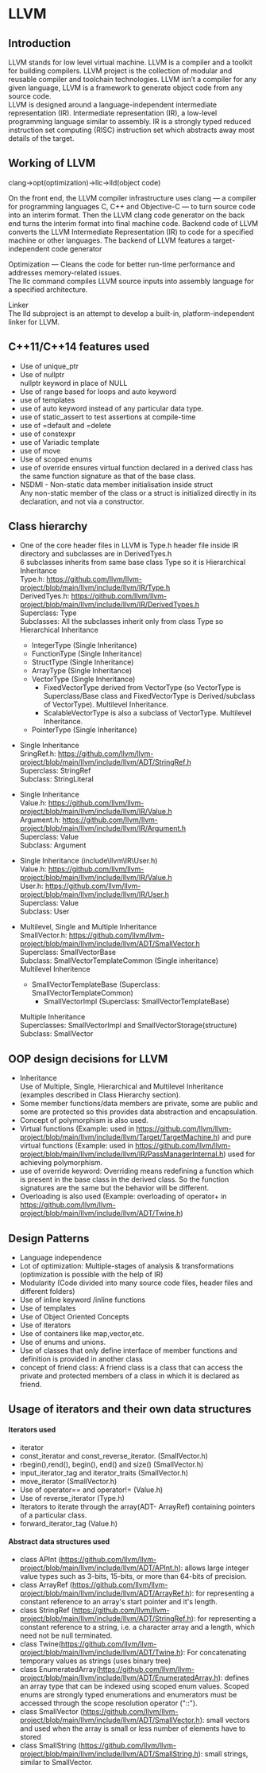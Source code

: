 # LLVM

## Introduction

LLVM stands for low level virtual machine. LLVM is a compiler and a toolkit for building compilers. LLVM project is the collection of modular and reusable compiler and toolchain technologies. LLVM isn’t a compiler for any given language, LLVM is a framework to generate object code from any source code.<br>
LLVM is designed around a language-independent intermediate representation (IR). Intermediate representation (IR), a low-level programming language similar to assembly. IR is a strongly typed reduced instruction set computing (RISC) instruction set which abstracts away most details of the target.

## Working of LLVM

clang->opt(optimization)->llc->lld(object code)

On the front end, the LLVM compiler infrastructure uses clang — a compiler for programming languages C, C++ and Objective-C — to turn source code into an interim format. Then the LLVM clang code generator on the back end turns the interim format into final machine code.
Backend code of LLVM converts the LLVM Intermediate Representation (IR) to code for a specified machine or other languages.
The backend of LLVM features a target-independent code generator <br>

Optimization — Cleans the code for better run-time performance and addresses memory-related issues. <br>
The llc command compiles LLVM source inputs into assembly language for a specified architecture.  <br> 

Linker <br>
The lld subproject is an attempt to develop a built-in, platform-independent linker for LLVM. <br>

## C++11/C++14 features used
* Use of unique_ptr <br>
* Use of nullptr <br>
  nullptr keyword in place of NULL <br>
* Use of range based for loops and auto keyword 
* use of templates 
* use of auto keyword instead of any particular data type. 
* use of static_assert to test assertions at compile-time 
* use of =default and =delete 
* use of constexpr 
* use of Variadic template 
* use of move
* Use of scoped enums
* use of override ensures virtual function declared in a derived class has the same function signature as that of the base class.<br>
* NSDMI - Non-static data member initialisation inside struct <br> 
  Any non-static member of the class or a struct is initialized directly in its declaration, and not via a constructor. <br>
  
## Class hierarchy
* One of the core header files in LLVM is Type.h header file inside IR directory and subclasses are in DerivedTyes.h <br>
  6 subclasses inherits from same base class Type so it is Hierarchical Inheritance <br>
  Type.h: https://github.com/llvm/llvm-project/blob/main/llvm/include/llvm/IR/Type.h <br>
  DerivedTyes.h: https://github.com/llvm/llvm-project/blob/main/llvm/include/llvm/IR/DerivedTypes.h <br>
  Superclass: Type <br> 
  Subclasses: All the subclasses inherit only from class Type so Hierarchical Inheritance <br>
    - IntegerType  (Single Inheritance)
    - FunctionType (Single Inheritance)
    - StructType   (Single Inheritance)
    - ArrayType    (Single Inheritance)
    - VectorType   (Single Inheritance)
        - FixedVectorType derived from VectorType (so VectorType is Superclass/Base class and FixedVectorType is Derived/subclass of VectorType). Multilevel Inheritance.
        - ScalableVectorType is also a subclass of VectorType. Multilevel Inheritance.
    - PointerType  (Single Inheritance)
      
 * Single Inheritance <br>
   SringRef.h: https://github.com/llvm/llvm-project/blob/main/llvm/include/llvm/ADT/StringRef.h  <br>
   Superclass: StringRef <br>
   Subclass: StringLiteral <br>
 
 * Single Inheritance <br>
   Value.h: https://github.com/llvm/llvm-project/blob/main/llvm/include/llvm/IR/Value.h   <br>
   Argument.h: https://github.com/llvm/llvm-project/blob/main/llvm/include/llvm/IR/Argument.h   <br>
   Superclass: Value <br>
   Subclass: Argument <br>
   
 * Single Inheritance  (include\llvm\IR\User.h)  <br>
   Value.h: https://github.com/llvm/llvm-project/blob/main/llvm/include/llvm/IR/Value.h   <br>
   User.h: https://github.com/llvm/llvm-project/blob/main/llvm/include/llvm/IR/User.h     <br>
   Superclass: Value <br>
   Subclass: User <br>  
   
 * Multilevel, Single and Multiple Inheritance <br>
   SmallVector.h: https://github.com/llvm/llvm-project/blob/main/llvm/include/llvm/ADT/SmallVector.h  <br>
   Superclass: SmallVectorBase    <br>
   Subclass: SmallVectorTemplateCommon (Single inheritance) <br>
        Multilevel Inheritence 
      - SmallVectorTemplateBase (Superclass: SmallVectorTemplateCommon)
          - SmallVectorImpl (Superclass: SmallVectorTemplateBase)
                      
    Multiple Inheritance  <br>
    Superclasses: SmallVectorImpl and SmallVectorStorage(structure) <br>
    Subclass: SmallVector   <br>


## OOP design decisions for LLVM
* Inheritance <br>
  Use of Multiple, Single, Hierarchical and Multilevel Inheritance (examples described in Class Hierarchy section).
* Some member functions/data members are private, some are public and some are protected so this provides data abstraction and encapsulation.
* Concept of polymorphism is also used. 
* Virtual functions (Example: used in https://github.com/llvm/llvm-project/blob/main/llvm/include/llvm/Target/TargetMachine.h) and pure virtual functions (Example: used in https://github.com/llvm/llvm-project/blob/main/llvm/include/llvm/IR/PassManagerInternal.h) used for achieving polymorphism.  
* use of override keyword: Overriding means redefining a function which is present in the base class in the derived class. So the function signatures are the same but the         behavior will be different.
* Overloading is also used (Example: overloading of operator+ in https://github.com/llvm/llvm-project/blob/main/llvm/include/llvm/ADT/Twine.h)


## Design Patterns
* Language independence<br>
* Lot of optimization: Multiple-stages of analysis & transformations (optimization is possible with the help of IR)
* Modularity (Code divided into many source code files, header files and different folders)
* Use of inline keyword /inline functions <br>
* Use of templates
* Use of Object Oriented Concepts
* Use of iterators 
* Use of containers like map,vector,etc.
* Use of enums and unions.
* Use of classes that only define interface of member functions and definition is provided in another class
* concept of friend class: A friend class is a class that can access the private and protected members of a class in which it is declared as friend. 


## Usage of iterators and their own data structures

#### Iterators used
* iterator
* const_iterator and const_reverse_iterator. (SmallVector.h) <br> 
* rbegin(),rend(), begin(), end() and size()   (SmallVector.h) <br>
* input_iterator_tag and iterator_traits (SmallVector.h) <br>
* move_iterator (SmallVector.h) <br>
* Use of operator== and operator!= (Value.h)
* Use of reverse_iterator (Type.h)
* Iterators to iterate through the array(ADT- ArrayRef) containing pointers of a particular class.
* forward_iterator_tag (Value.h)

#### Abstract data structures used

* class APInt (https://github.com/llvm/llvm-project/blob/main/llvm/include/llvm/ADT/APInt.h): allows large integer value types such as 3-bits, 15-bits, or more than 64-bits of    precision.
* class ArrayRef (https://github.com/llvm/llvm-project/blob/main/llvm/include/llvm/ADT/ArrayRef.h): for representing a constant reference to an array's start pointer and it's    length.
* class StringRef (https://github.com/llvm/llvm-project/blob/main/llvm/include/llvm/ADT/StringRef.h): for representing a constant reference to a string, i.e. a character array and a length, which need not be null terminated.
* class Twine(https://github.com/llvm/llvm-project/blob/main/llvm/include/llvm/ADT/Twine.h): For concatenating temporary values as strings (uses binary tree)
* class EnumeratedArray(https://github.com/llvm/llvm-project/blob/main/llvm/include/llvm/ADT/EnumeratedArray.h): defines an array type that can be indexed using scoped enum values. Scoped enums are strongly typed enumerations and enumerators must be accessed through the scope resolution operator ("::").
* class SmallVector (https://github.com/llvm/llvm-project/blob/main/llvm/include/llvm/ADT/SmallVector.h): small vectors and used when the array is small or less number of elements have to stored
* class SmallString (https://github.com/llvm/llvm-project/blob/main/llvm/include/llvm/ADT/SmallString.h): small strings, similar to SmallVector. 




